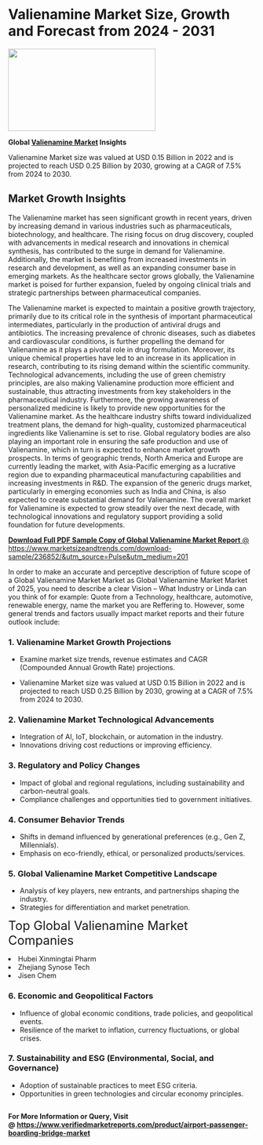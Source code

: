 <H1>Valienamine Market Size, Growth and Forecast from 2024 - 2031</H1><img class="aligncenter size-medium wp-image-584254" src="https://thirdeyenews.in/wp-content/uploads/2024/09/Global-Market-Research-300x168.jpeg" alt="" width="300" height="168" /><p><strong>Global&nbsp;<a href="https://www.marketsizeandtrends.com/download-sample/236852/&amp;utm_source=Pulse&amp;utm_medium=201">Valienamine Market</a> Insights</strong></p><p>Valienamine Market size was valued at USD 0.15 Billion in 2022 and is projected to reach USD 0.25 Billion by 2030, growing at a CAGR of 7.5% from 2024 to 2030.</p><p><h2>Market Growth Insights</h2> <p>The Valienamine market has seen significant growth in recent years, driven by increasing demand in various industries such as pharmaceuticals, biotechnology, and healthcare. The rising focus on drug discovery, coupled with advancements in medical research and innovations in chemical synthesis, has contributed to the surge in demand for Valienamine. Additionally, the market is benefiting from increased investments in research and development, as well as an expanding consumer base in emerging markets. As the healthcare sector grows globally, the Valienamine market is poised for further expansion, fueled by ongoing clinical trials and strategic partnerships between pharmaceutical companies.</p> <p><a href="#"></a></p> <p>The Valienamine market is expected to maintain a positive growth trajectory, primarily due to its critical role in the synthesis of important pharmaceutical intermediates, particularly in the production of antiviral drugs and antibiotics. The increasing prevalence of chronic diseases, such as diabetes and cardiovascular conditions, is further propelling the demand for Valienamine as it plays a pivotal role in drug formulation. Moreover, its unique chemical properties have led to an increase in its application in research, contributing to its rising demand within the scientific community. Technological advancements, including the use of green chemistry principles, are also making Valienamine production more efficient and sustainable, thus attracting investments from key stakeholders in the pharmaceutical industry. Furthermore, the growing awareness of personalized medicine is likely to provide new opportunities for the Valienamine market. As the healthcare industry shifts toward individualized treatment plans, the demand for high-quality, customized pharmaceutical ingredients like Valienamine is set to rise. Global regulatory bodies are also playing an important role in ensuring the safe production and use of Valienamine, which in turn is expected to enhance market growth prospects. In terms of geographic trends, North America and Europe are currently leading the market, with Asia-Pacific emerging as a lucrative region due to expanding pharmaceutical manufacturing capabilities and increasing investments in R&D. The expansion of the generic drugs market, particularly in emerging economies such as India and China, is also expected to create substantial demand for Valienamine. The overall market for Valienamine is expected to grow steadily over the next decade, with technological innovations and regulatory support providing a solid foundation for future developments.</p> <p><a href="#"></p><p><span class=""><strong>Download Full PDF Sample Copy of Global Valienamine Market Report</strong> @ <a href="https://www.marketsizeandtrends.com/download-sample/236852/&amp;utm_source=Pulse&amp;utm_medium=201" target="_blank">https://www.marketsizeandtrends.com/download-sample/236852/&amp;utm_source=Pulse&amp;utm_medium=201</a></span></p><p>In order to make an accurate and perceptive description of future scope of a Global&nbsp;Valienamine Market Market as Global&nbsp;Valienamine Market Market of 2025, you need to describe a clear Vision &ndash; What Industry or Linda can you think of for example: Quote from a Technology, healthcare, automotive, renewable energy, name the market you are Reffering to. However, some general trends and factors usually impact market reports and their future outlook include:</p><h3>1.&nbsp;<strong>Valienamine Market Growth Projections</strong></h3><ul><li>Examine market size trends, revenue estimates and CAGR (Compounded Annual Growth Rate) projections.</li><li><p>Valienamine Market size was valued at USD 0.15 Billion in 2022 and is projected to reach USD 0.25 Billion by 2030, growing at a CAGR of 7.5% from 2024 to 2030.</p></li></ul><h3>2.&nbsp;<strong>Valienamine Market Technological Advancements</strong></h3><ul><li>Integration of AI, IoT, blockchain, or automation in the industry.</li><li>Innovations driving cost reductions or improving efficiency.</li></ul><h3>3.&nbsp;<strong>Regulatory and Policy Changes</strong></h3><ul><li>Impact of global and regional regulations, including sustainability and carbon-neutral goals.</li><li>Compliance challenges and opportunities tied to government initiatives.</li></ul><h3>4.&nbsp;<strong>Consumer Behavior Trends</strong></h3><ul><li>Shifts in demand influenced by generational preferences (e.g., Gen Z, Millennials).</li><li>Emphasis on eco-friendly, ethical, or personalized products/services.</li></ul><h3>5.&nbsp;<strong>Global Valienamine Market Competitive Landscape</strong></h3><ul><li>Analysis of key players, new entrants, and partnerships shaping the industry.</li><li>Strategies for differentiation and market penetration.</li></ul><p data-pm-slice="1 1 []"><span style="color: inherit; font-family: inherit; font-size: 25px;">Top Global Valienamine Market Companies</span></p><div class="" data-test-id=""><p><li>Hubei Xinmingtai Pharm</li><li> Zhejiang Synose Tech</li><li> Jisen Chem</li></p></div><h3>6.&nbsp;<strong>Economic and Geopolitical Factors</strong></h3><ul><li>Influence of global economic conditions, trade policies, and geopolitical events.</li><li>Resilience of the market to inflation, currency fluctuations, or global crises.</li></ul><h3>7.&nbsp;<strong>Sustainability and ESG (Environmental, Social, and Governance)</strong></h3><ul><li>Adoption of sustainable practices to meet ESG criteria.</li><li>Opportunities in green technologies and circular economy principles.</li></ul><h2><strong style="font-size: 14px;">For More Information or Query, Visit @&nbsp;</strong><a style="background-color: #ffffff; font-size: 14px;" href="https://www.marketsizeandtrends.com/report/valienamine-market/" target="_blank">https://www.verifiedmarketreports.com/product/airport-passenger-boarding-bridge-market</a></h2>
